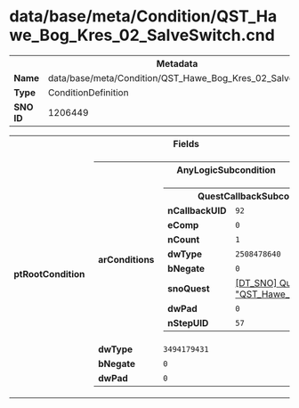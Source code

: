 <h1>data/base/meta/Condition/QST_Hawe_Bog_Kres_02_SalveSwitch.cnd</h1><table><tr><th colspan="100%">Metadata</th></tr><tr><td><b>Name</b></td><td>data/base/meta/Condition/QST_Hawe_Bog_Kres_02_SalveSwitch.cnd</td></tr><tr><td><b>Type</b></td><td>ConditionDefinition</td></tr><tr><td><b>SNO ID</b></td><td>1206449</td></tr></table>

<table><tr><th colspan="100%">Fields</th></tr><tr><td><b>ptRootCondition</b></td><td><table><tr><th colspan="100%">AnyLogicSubcondition</th></tr><tr><td><b>arConditions</b></td><td><table><tr><th colspan="100%">QuestCallbackSubcondition</th></tr><tr><td><b>nCallbackUID</b></td><td><code>92</code></td></tr><tr><td><b>eComp</b></td><td><code>0</code></td></tr><tr><td><b>nCount</b></td><td><code>1</code></td></tr><tr><td><b>dwType</b></td><td><code>2508478640</code></td></tr><tr><td><b>bNegate</b></td><td><code>0</code></td></tr><tr><td><b>snoQuest</b></td><td><a href="..\Quest\QST_Hawe_Bog_Kres_02.qst.md">[DT_SNO] Quest: "QST_Hawe_Bog_Kres_02"</a></td></tr><tr><td><b>dwPad</b></td><td><code>0</code></td></tr><tr><td><b>nStepUID</b></td><td><code>57</code></td></tr></table>


</td></tr><tr><td><b>dwType</b></td><td><code>3494179431</code></td></tr><tr><td><b>bNegate</b></td><td><code>0</code></td></tr><tr><td><b>dwPad</b></td><td><code>0</code></td></tr></table>


</td></tr></table>

